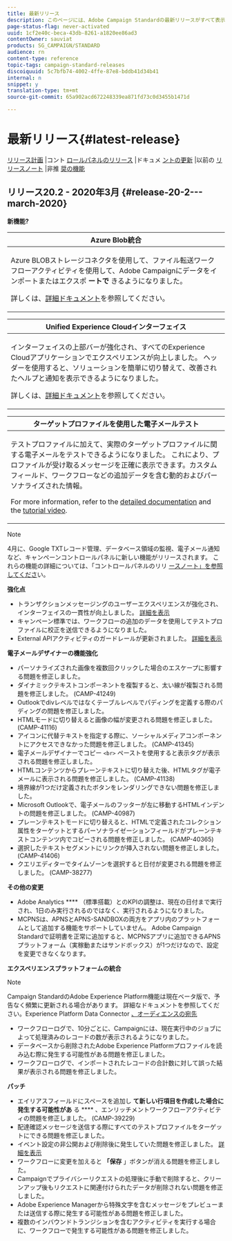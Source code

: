 ```yaml
---
title: 最新リリース
description: このページには、Adobe Campaign Standardの最新リリースがすべて表示されます。
page-status-flag: never-activated
uuid: 1cf2e40c-beca-43db-8261-a1820ee86ad3
contentOwner: sauviat
products: SG_CAMPAIGN/STANDARD
audience: rn
content-type: reference
topic-tags: campaign-standard-releases
discoiquuid: 5c7bfb74-4002-4ffe-87e8-bddb41d34b41
internal: n
snippet: y
translation-type: tm+mt
source-git-commit: 65a902acd672248339ea871fd73c0d3455b1471d

---
```



# 最新リリース{#latest-release}

[リリース計画](https://helpx.adobe.com/campaign/kb/acs-release-planning.html) |コント [ロールパネルのリリース](https://docs.adobe.com/content/help/en/control-panel/using/release-notes.html) |ドキュメ [ントの更新](../../rn/using/documentation-updates.md) |以前の [リリースノート](../../rn/using/release-notes-2019.md) |非推 [奨の機能](https://helpx.adobe.com/campaign/kb/acs-deprecated-and-removed-features.html)

## リリース20.2 - 2020年3月 {#release-20-2---march-2020}

**新機能?**

<table> 
 <thead> 
  <tr> 
   <th> <strong>Azure Blob統合</strong><br /> </th> 
  </tr> 
 </thead> 
 <tbody> 
  <tr> 
   <td> <p>Azure BLOBストレージコネクタを使用して、ファイル転送ワークフローアクティビティを使用して、Adobe Campaignにデータをインポートまたはエクスポ <strong>ートで</strong> きるようになりました。 </p>
    <p>詳しくは、<a href="../../administration/using/external-accounts.md#microsoft-azure-external-account">詳細ドキュメント</a>を参照してください。</p>
   </td> 
  </tr> 
 </tbody> 
</table>

<table> 
 <thead> 
  <tr> 
   <th> <strong>Unified Experience Cloudインターフェイス</strong><br /> </th> 
  </tr> 
 </thead> 
 <tbody> 
  <tr> 
   <td> <p>インターフェイスの上部バーが強化され、すべてのExperience Cloudアプリケーションでエクスペリエンスが向上しました。 ヘッダーを使用すると、ソリューションを簡単に切り替えて、改善されたヘルプと通知を表示できるようになりました。</p>
    <p>詳しくは、<a href="../../start/using/interface-description.md#top-bar">詳細ドキュメント</a>を参照してください。 </p>
   </td> 
  </tr> 
 </tbody> 
</table>

<table> 
 <thead> 
  <tr> 
   <th> <strong>ターゲットプロファイルを使用した電子メールテスト</strong><br /> </th> 
  </tr> 
 </thead> 
 <tbody> 
  <tr> 
   <td> <p>テストプロファイルに加えて、実際のターゲットプロファイルに関する電子メールをテストできるようになりました。 これにより、プロファイルが受け取るメッセージを正確に表示できます。カスタムフィールド、ワークフローなどの追加データを含む動的およびパーソナライズされた情報。 </p>
    <p>For more information, refer to the <a href="../../sending/using/testing-messages-using-target.md">detailed documentation</a> and the <a href="https://docs.adobe.com/content/help/en/campaign-standard-learn/tutorials/communication-channels/email/profile-substitution.html">tutorial video</a>. </p>
   </td> 
  </tr> 
 </tbody> 
</table>

>[!NOTE]
>
>4月に、Google TXTレコード管理、データベース領域の監視、電子メール通知など、キャンペーンコントロールパネルに新しい機能がリリースされます。 これらの機能の詳細については、「コントロールパネルのリリ [ースノート」を参照してくださ](https://docs.adobe.com/content/help/en/control-panel/using/release-notes.html)い。

**強化点**

* トランザクションメッセージングのユーザーエクスペリエンスが強化され、インターフェイスの一貫性が向上しました。 [詳細を表示](../../channels/using/about-transactional-messaging.md)
* キャンペーン標準では、ワークフローの追加のデータを使用してテストプロファイルに校正を送信できるようになりました。
* External APIアクティビティのガードレールが更新されました。 [詳細を表示](../../automating/using/external-api.md)

**電子メールデザイナーの機能強化**

* パーソナライズされた画像を複数回クリックした場合のエスケープに影響する問題を修正しました。
* ダイナミックテキストコンポーネントを複製すると、太い線が複製される問題を修正しました。 (CAMP-41249)
* Outlookでdivレベルではなくテーブルレベルでパディングを定義する際のパディングの問題を修正しました。
* HTMLモードに切り替えると画像の幅が変更される問題を修正しました。 (CAMP-41116)
* アイコンに代替テキストを指定する際に、ソーシャルメディアコンポーネントにアクセスできなかった問題を修正しました。 (CAMP-41345)
* 電子メールデザイナーでコピー `<br>` ペーストを使用すると表示タグが表示される問題を修正しました。
* HTMLコンテンツからプレーンテキストに切り替えた後、HTMLタグが電子メールに表示される問題を修正しました。 (CAMP-41138)
* 境界線が1つだけ定義されたボタンをレンダリングできない問題を修正しました。
* Microsoft Outlookで、電子メールのフッターが左に移動するHTMLインデントの問題を修正しました。 (CAMP-40987)
* プレーンテキストモードに切り替えると、HTMLで定義されたコレクション属性をターゲットとするパーソナライゼーションフィールドがプレーンテキストコンテンツ内でコピーされる問題を修正しました。 (CAMP-40365)
* 選択したテキストセグメントにリンクが挿入されない問題を修正しました。 (CAMP-41406)
* クエリエディターでタイムゾーンを選択すると日付が変更される問題を修正しました。 (CAMP-38277)

**その他の変更**

* Adobe Analytics **** （標準搭載）とのKPIの調整は、現在の日付まで実行され、1日のみ実行されるのではなく、実行されるようになりました。
* MCPNSは、APNSとAPNS-SANDBOXの両方をアプリ内のプラットフォームとして追加する機能をサポートしていません。 Adobe Campaign Standardで証明書を正常に追加すると、MCPNSアプリに追加できるAPNSプラットフォーム（実稼動またはサンドボックス）が1つだけなので、設定を変更できなくなります。

**エクスペリエンスプラットフォームの統合**

>[!NOTE]
>
>Campaign StandardのAdobe Experience Platform機能は現在ベータ版で、予告なく頻繁に更新される場合があります。 詳細なドキュメントを参照してください。Experience Platform Data Connector [、オーディエ](../../administration/using/aep-about-data-connector.md)[ンスの宛先](../../audiences/using/aep-about-audience-destinations-service.md)

* ワークフローログで、10分ごとに、Campaignには、現在実行中のジョブによって処理済みのレコードの数が表示されるようになりました。
* データベースから削除されたAdobe Experience Platformプロファイルを読み込む際に発生する可能性がある問題を修正しました。
* ワークフローログで、インポートされたレコードの合計数に対して誤った結果が表示される問題を修正しました。

**パッチ**

* エイリアスフィールドにスペースを追加し **て新しい行項目を作成した場合に発生する可能性があ** る **** 、エンリッチメントワークフローアクティビティの問題を修正しました。 (CAMP-39229)
* 配達確認メッセージを送信する際にすべてのテストプロファイルをターゲットにできる問題を修正しました。
* イベント設定の非公開および削除後に発生していた問題を修正しました。 [詳細を表示](../../administration/using/configuring-transactional-messaging.md#deleting-an-event)
* ワークフローに変更を加えると **「保存** 」ボタンが消える問題を修正しました。
* Campaignでプライバシーリクエストの処理後に手動で削除すると、クリーンアップ後もリクエストに関連付けられたデータが削除されない問題を修正しました。
* Adobe Experience Managerから特殊文字を含むメッセージをプレビューまたは送信する際に発生する可能性がある問題を修正しました。
* 複数のインバウンドトランジションを含むアクティビティを実行する場合に、ワークフローで発生する可能性がある問題を修正しました。